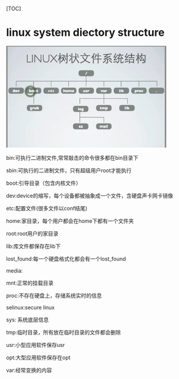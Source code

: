 [TOC]

# linux system diectory structure 



![img](../img_src/0-20180726-8-linux.png)

bin:可执行二进制文件,常常敲击的命令很多都在bin目录下

sbin:可执行的二进制文件，只有超级用户root才能执行

boot:引导目录（包含内核文件）

dev:device的缩写，每个设备都被抽象成一个文件，含硬盘声卡网卡镜像

etc:配置文件(很多文件以conf结尾)

home:家目录，每个用户都会在home下都有一个文件夹

root:root用户的家目录

lib:库文件都保存在lib下

lost_found:每一个硬盘格式化都会有一个lost_found

media:

mnt:正常的挂载目录

proc:不存在硬盘上，存储系统实时的信息

selinux:secure linux

sys: 系统底层信息

tmp:临时目录，所有放在临时目录的文件都会删除

usr:小型应用软件保存usr

opt:大型应用软件保存在opt

var:经常变换的内容